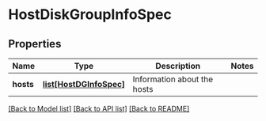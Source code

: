 # HostDiskGroupInfoSpec

## Properties
Name | Type | Description | Notes
------------ | ------------- | ------------- | -------------
**hosts** | [**list[HostDGInfoSpec]**](HostDGInfoSpec.md) | Information about the hosts | 

[[Back to Model list]](../README.md#documentation-for-models) [[Back to API list]](../README.md#documentation-for-api-endpoints) [[Back to README]](../README.md)

